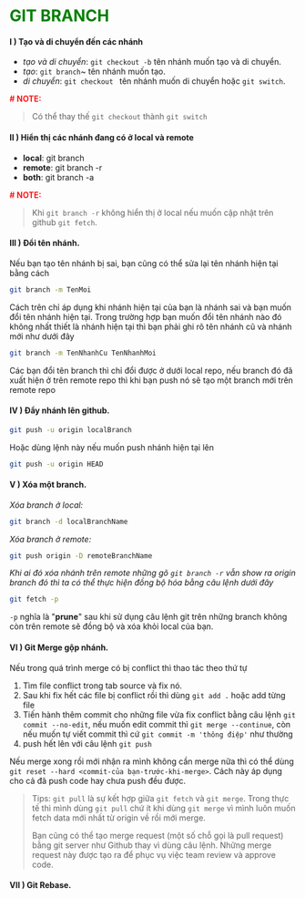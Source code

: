 
<h1 style="color: green">GIT BRANCH</h1>

#### I ) Tạo và di chuyển đến các nhánh
- *tạo và di chuyển*: `git checkout -b` tên nhánh muốn tạo và di chuyển.
- *tạo*: `git branch`~ tên nhánh muốn tạo.
- *di chuyển*: `git checkout ` tên nhánh muốn di chuyển hoặc `git switch`.

<span style="color: red; font-weight: 600"># NOTE:</span> 

> Có thể thay thế `git checkout` thành `git switch`



#### II ) Hiển thị các nhánh đang có ở local và remote
- **local**: git branch
- **remote**: git branch -r
- **both**: git branch -a
<p style="color: red; font-weight: 600"># NOTE:</p> 

> Khi `git branch -r` không hiển thị ở local nếu muốn cập nhật trên github `git fetch`.

#### III ) Đổi tên nhánh.

Nếu bạn tạo tên nhánh bị sai, bạn cũng có thể sửa lại tên nhánh hiện tại bằng cách

```bash
git branch -m TenMoi
```

Cách trên chỉ áp dụng khi nhánh hiện tại của bạn là nhánh sai và bạn muốn đổi tên nhánh hiện tại. Trong trường hợp bạn muốn đổi tên nhánh nào đó không nhất thiết là nhánh hiện tại thì bạn phải ghi rõ tên nhánh cũ và nhánh mới như dưới đây

```bash
git branch -m TenNhanhCu TenNhanhMoi
```

Các bạn đổi tên branch thì chỉ đổi được ở dưới local repo, nếu branch đó đã xuất hiện ở trên remote repo thì khi bạn push nó sẽ tạo một branch mới trên remote repo

#### IV ) Đẩy nhánh lên github.
```bash
git push -u origin localBranch 
```
Hoặc dùng lệnh này nếu muốn push nhánh hiện tại lên
```bash
git push -u origin HEAD 
```

#### V ) Xóa một branch.
*Xóa branch ở local:*
```bash
git branch -d localBranchName 
```
*Xóa branch ở remote:*
```bash
git push origin -D remoteBranchName 
```
*Khi ai đó xóa nhánh trên remote những gõ `git branch -r` vẫn show ra origin branch đó thì ta có thể thực hiện đồng bộ hóa bằng câu lệnh dưới đây*
```bash
git fetch -p 
```
`-p` nghĩa là "**prune**" sau khi sử dụng câu lệnh git trên những branch không còn trên remote sẽ đồng bộ và xóa khỏi local của bạn.


#### VI ) Git Merge gộp nhánh.
Nếu trong quá trình merge có bị conflict thì thao tác theo thứ tự

1. Tìm file conflict trong tab source và fix nó.
2. Sau khi fix hết các file bị conflict rồi thì dùng `git add .` hoặc add từng file
3. Tiến hành thêm commit cho những file vừa fix conflict bằng câu lệnh `git commit --no-edit`, nếu muốn edit commit thì `git merge --continue`, còn nếu muốn tự viết commit thì cứ `git commit -m 'thông điệp'` như thường
4. push hết lên với câu lệnh `git push`

Nếu merge xong rồi mới nhận ra mình không cần merge nữa thì có thể dùng `git reset --hard <commit-của bạn-trước-khi-merge>`. Cách này áp dụng cho cả đã push code hay chưa push đều được.

> Tips: `git pull` là sự kết hợp giữa `git fetch` và `git merge`. Trong thực tế thì mình dùng `git pull` chứ ít khi dùng `git merge` vì mình luôn muốn fetch data mới nhất từ origin về rồi mới merge.
>
> Bạn cũng có thể tạo merge request (một số chỗ gọi là pull request) bằng git server như Github thay vì dùng câu lệnh. Những merge request này được tạo ra để phục vụ việc team review và approve code.

#### VII ) Git Rebase.


